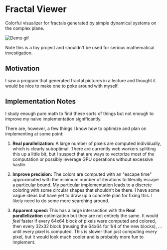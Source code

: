 # Fractal Viewer

Colorful visualizer for fractals generated by simple dynamical systems on the complex plane.

![Demo gif](demo.gif)

Note this is a toy project and shouldn't be used for serious mathematical investigation.

## Motivation

I saw a program that generated fractal pictures in a lecture and thought it would be nice to make one to poke around with myself.

## Implementation Notes

I study enough pure math to find these sorts of things but not enough to improve my naive implementation significantly.

There are, however, a few things I know how to optimize and plan on implementing at some point:

1. **Real parallelization:** A large number of pixels are computed individually, which is clearly suboptimal. There are currently web workers splitting this up a little bit, but I suspect that are ways to vectorize most of the computation or possibly leverage GPU operations without excessive hastle.

2. **Improve precision:** The colors are computed with an "escape time" approximated with the minimum number of iterations to literally escape a particular bound. My particular implementation leads to a discrete coloring with some circular shapes that shouldn't be there. I have some vague ideas but have yet to draw up a concrete plan for fixing this. I likely need to do some more searching around.

3. **Apparent speed:** This has a large intersection with the **Real parallelization** optimization but they are not entirely the same. It would *feel* faster if every 64x64 block of pixels were computed and colored, then every 32x32 block (reusing the 64x64 for 1/4 of the new blocks), ... until every pixel is computed. This is slower than just computing every pixel, but it would look much cooler and is probably more fun to implement.

